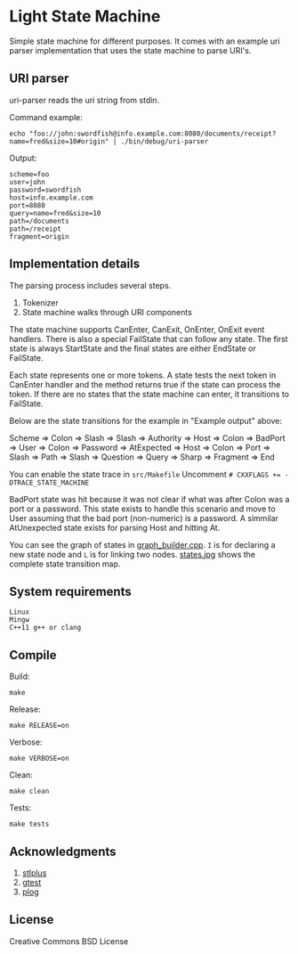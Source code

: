 # Light State Machine

Simple state machine for different purposes. It comes with an example uri parser implementation that uses the state machine to parse URI's.

## URI parser

uri-parser reads the uri string from stdin.

Command example:

    echo "foo://john:swordfish@info.example.com:8080/documents/receipt?name=fred&size=10#origin" | ./bin/debug/uri-parser

Output:

    scheme=foo
    user=john
    password=swordfish
    host=info.example.com
    port=8080
    query=name=fred&size=10
    path=/documents
    path=/receipt
    fragment=origin

## Implementation details

The parsing process includes several steps.

1. Tokenizer
2. State machine walks through URI components

The state machine supports CanEnter, CanExit, OnEnter, OnExit event handlers. There is also a special FailState that can follow any state. The first state is always StartState and the final states are either EndState or FailState.

Each state represents one or more tokens. A state tests the next token in CanEnter handler and the method returns true if the state can process the token. If there are no states that the state machine can enter, it transitions to FailState.

Below are the state transitions for the example in "Example output" above:

Scheme =>
Colon =>
Slash =>
Slash =>
Authority =>
Host =>
Colon =>
BadPort =>
User =>
Colon =>
Password =>
AtExpected =>
Host =>
Colon =>
Port =>
Slash =>
Path =>
Slash =>
Question =>
Query =>
Sharp =>
Fragment =>
End

You can enable the state trace in `src/Makefile` Uncomment `# CXXFLAGS += -DTRACE_STATE_MACHINE`

BadPort state was hit because it was not clear if what was after Colon was a port or a password. This state exists to handle this scenario and move to User assuming that the bad port (non-numeric) is a password. A simmilar AtUnexpected state exists for parsing Host and hitting At.

You can see the graph of states in [graph_builder.cpp](src/graph_builder.cpp). `I` is for declaring a new state node and `L` is for linking two nodes. [states.jpg](docs/states.jpg) shows the complete state transition map.

## System requirements

    Linux
    Mingw
    C++11 g++ or clang

## Compile

Build:

    make

Release:

    make RELEASE=on

Verbose:

    make VERBOSE=on

Clean:

    make clean

Tests:

    make tests

## Acknowledgments

1. [stlplus](http://stlplus.sourceforge.net/)
2. [gtest](https://github.com/google/googletest)
3. [plog](https://github.com/SergiusTheBest/plog)

## License

Creative Commons BSD License
